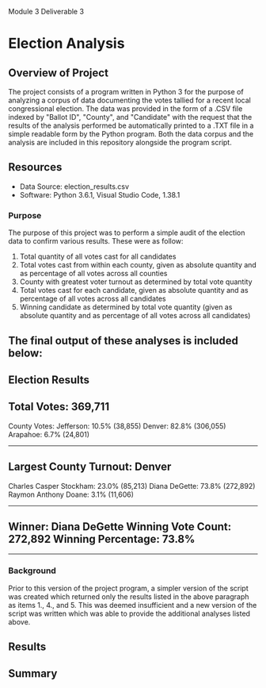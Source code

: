 Module 3 Deliverable 3
# Election Analysis


## Overview of Project 
The project consists of a program written in Python 3 for the purpose of analyzing a corpus of data documenting the votes tallied for a recent local congressional election.  The data was provided in the form of a .CSV file indexed by "Ballot ID", "County", and "Candidate" with the request that the results of the analysis performed be automatically printed to a .TXT file in a simple readable form by the Python program.  Both the data corpus and the analysis are included in this repository alongside the program script.    

## Resources
- Data Source: election_results.csv
- Software: Python 3.6.1, Visual Studio Code, 1.38.1

### Purpose
The purpose of this project was to perform a simple audit of the election data to confirm various results.  These were as follow:

1. Total quantity of all votes cast for all candidates
2. Total votes cast from within each county, given as absolute quantity and as percentage of all votes across all counties
3. County with greatest voter turnout as determined by total vote quantity
4. Total votes cast for each candidate, given as absolute quantity and as percentage of all votes across all candidates
5. Winning candidate as determined by total vote quantity (given as absolute quantity and as percentage of all votes across all candidates)

The final output of these analyses is included below:
---
Election Results
-------------------------
Total Votes: 369,711
-------------------------

County Votes:
Jefferson:  10.5% (38,855)
Denver:  82.8% (306,055)
Arapahoe:  6.7% (24,801)

-------------------------
Largest County Turnout: Denver
-------------------------

Charles Casper Stockham: 23.0% (85,213)
Diana DeGette: 73.8% (272,892)
Raymon Anthony Doane: 3.1% (11,606)

-------------------------
Winner: Diana DeGette
Winning Vote Count: 272,892
Winning Percentage: 73.8%
-------------------------
---


### Background
Prior to this version of the project program, a simpler version of the script was created which returned only the results listed in the above paragraph as items 1., 4., and 5.  This was deemed insufficient and a new version of the script was written which was able to provide the additional analyses listed above.     

## Results

## Summary